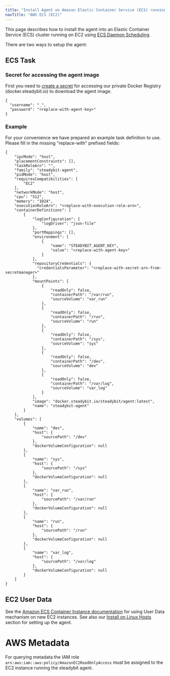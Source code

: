 ```yaml
---
title: "Install Agent on Amazon Elastic Container Service (ECS) running on EC2"
navTitle: "AWS ECS (EC2)"
---
```


This page describes how to install the agent into an Elastic Container Service (ECS) cluster running on EC2 using [ECS Daemon Scheduling](https://docs.aws.amazon.com/AmazonECS/latest/developerguide/ecs_services.html#service_scheduler).

There are two ways to setup the agent:

##  ECS Task

### Secret for accessing the agent image

First you need to [create a secret](https://docs.aws.amazon.com/secretsmanager/latest/userguide/manage_create-basic-secret.html)
for accessing our private Docker Registry (docker.steadybit.io) to download the agent image.

```
{
  "username": "_",
  "password": "<replace-with-agent-key>"
}
```

### Example

For your convenience we have prepared an example task definition to use. Please fill in the missing "replace-with" prefixed fields:

```
{
    "ipcMode": "host",
    "placementConstraints": [],
    "taskRoleArn": "",
    "family": "steadybit-agent",
    "pidMode": "host",
    "requiresCompatibilities": [
        "EC2"
    ],
    "networkMode": "host",
    "cpu": "512",
    "memory": "1024",
    "executionRoleArn": "<replace-with-execution-role-arn>",
    "containerDefinitions": [
        {
            "logConfiguration": {
                "logDriver": "json-file"
            },
            "portMappings": [],
            "environment": [
                {
                    "name": "STEADYBIT_AGENT_KEY",
                    "value": "<replace-with-agent-key>"
                }
            ],
            "repositoryCredentials": {
              "credentialsParameter": "<replace-with-secret-arn-from-secretmanager>"
            },
            "mountPoints": [
                {
                    "readOnly": false,
                    "containerPath": "/var/run",
                    "sourceVolume": "var_run"
                },
                {
                    "readOnly": false,
                    "containerPath": "/run",
                    "sourceVolume": "run"
                },
                {
                    "readOnly": false,
                    "containerPath": "/sys",
                    "sourceVolume": "sys"
                },
                {
                    "readOnly": false,
                    "containerPath": "/dev",
                    "sourceVolume": "dev"
                },
                {
                    "readOnly": false,
                    "containerPath": "/var/log",
                    "sourceVolume": "var_log"
                }
            ],
            "image": "docker.steadybit.io/steadybit/agent:latest",
            "name": "steadybit-agent"
        }
    ],
    "volumes": [
        {
            "name": "dev",
            "host": {
                "sourcePath": "/dev"
            },
            "dockerVolumeConfiguration": null
        },
        {
            "name": "sys",
            "host": {
                "sourcePath": "/sys"
            },
            "dockerVolumeConfiguration": null
        },
        {
            "name": "var_run",
            "host": {
                "sourcePath": "/var/run"
            },
            "dockerVolumeConfiguration": null
        },
        {
            "name": "run",
            "host": {
                "sourcePath": "/run"
            },
            "dockerVolumeConfiguration": null
        },
        {
            "name": "var_log",
            "host": {
                "sourcePath": "/var/log"
            },
            "dockerVolumeConfiguration": null
        }
    ]
}
```


##   EC2 User Data

See the [Amazon ECS Container Instance documentation](https://docs.aws.amazon.com/AmazonECS/latest/developerguide/launch_container_instance.html) for using User Data mechanism on new EC2 instances. See also our [Install on Linux Hosts](install-configure/30-install-agents/30-host) section for setting up the agent.

# AWS Metadata

For querying metadata the IAM role `arn:aws:iam::aws:policy/AmazonEC2ReadOnlyAccess` must be assigned to the EC2 instance running the steadybit agent.
